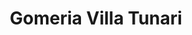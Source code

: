 ---
title: "Gomeria Villa Tunari"
url: /villa-tunari/gomeria-villa-tunari/
shop: reparación de automóviles
---